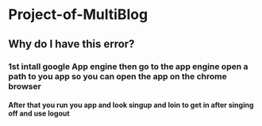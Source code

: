 # Project-of-MultiBlog
## Why do I have this error?
### 1st intall google App engine then go to the app engine open a path to you app so you can open the app on the chrome browser 
#### After that you run you app and look singup and loin to get in after singing off and use logout 
